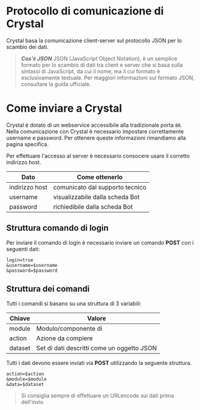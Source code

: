 # Protocollo di comunicazione di Crystal

Crystal basa la comunicazione client-server sul protocollo JSON per lo scambio dei dati.

> **_Cos'è JSON_**
> JSON (JavaScript Object Notation), è un semplice formato per lo scambio di dati tra client e server che si basa sulla sintassi di JavaScript, da cui il nome, ma il cui formato è esclusivamente testuale.
Per maggiori informazioni sul formato JSON, consultare la guida ufficiale.

# Come inviare a Crystal
Crystal è dotato di un webservice accessibile alla tradizionale porta `80`.
Nella comunicazione con Crystal è necessario impostare correttamente username e password.
Per ottenere queste informazioni rimandiamo alla pagina specifica.

Per effettuare l'accesso al server è necessario consocere usare il corretto indirizzo host.

| Dato           | Come ottenerlo                  |
|----------------|---------------------------------|
| indirizzo host | comunicato dal supporto tecnico |
| username       | visualizzabile dalla scheda Bot |
| password       | richiedibile dalla scheda Bot   |

## Struttura comando di login
Per inviare il comando di login è necessario inviare un comando **POST** con i seguenti dati:

```
login=true
&username=$username
&password=$password
```

## Struttura dei comandi
Tutti i comandi si basano su una struttura di 3 variabili:

| Chiave  	| Valore                                     	|
|---------	|--------------------------------------------	|
| module  	| Modulo/componente di                      	|
| action  	| Azione da compiere                         	|
| dataset 	| Set di dati descritti come un oggetto JSON 	|

Tutti i dati devono essere inviati via **POST** utilizzando la seguente struttura.

```
action=$action
&module=$module
&data=$dataset
```

> Si consiglia sempre di effettuare un URLencode sui dati prima dell'invio
